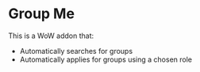 # Group Me

This is a WoW addon that:
* Automatically searches for groups
* Automatically applies for groups using a chosen role
